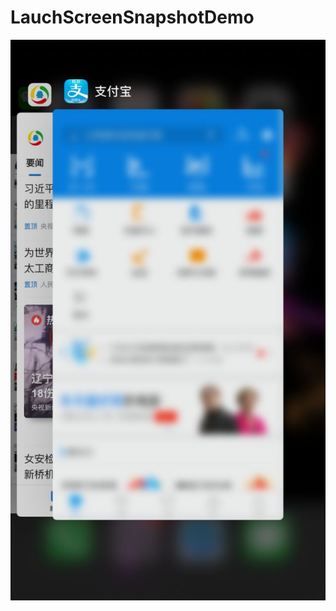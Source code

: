 # LauchScreenSnapshotDemo
![demo](https://github.com/dongxiexidu/LauchScreenSnapshotDemo/blob/master/snap.jpg)
